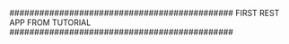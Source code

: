 #############################################
FIRST REST APP FROM TUTORIAL
#############################################